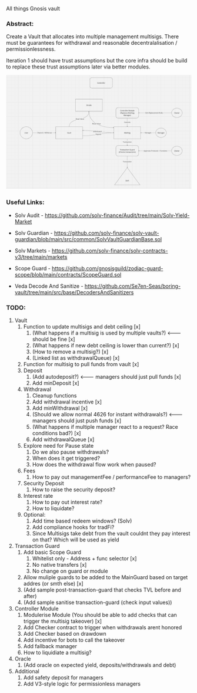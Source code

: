 All things Gnosis vault


### Abstract:
Create a Vault that allocates into multiple management multisigs. There must be guarantees for withdrawal and reasonable decentralalisation / permissionlessness.

Iteration 1 should have trust assumptions but the core infra should be build to replace these trust assumptions later via better modules.

![alt text](schema.png)


### Useful Links:
- Solv Audit - https://github.com/solv-finance/Audit/tree/main/Solv-Yield-Market
- Solv Guardian - https://github.com/solv-finance/solv-vault-guardian/blob/main/src/common/SolvVaultGuardianBase.sol
- Solv Markets - https://github.com/solv-finance/solv-contracts-v3/tree/main/markets
- Scope Guard - https://github.com/gnosisguild/zodiac-guard-scope/blob/main/contracts/ScopeGuard.sol

- Veda Decode And Sanitize - https://github.com/Se7en-Seas/boring-vault/tree/main/src/base/DecodersAndSanitizers


### TODO:
1. Vault
   1. Function to update multisigs and debt ceiling [x]
      1. (What happens if a multisig is used by multiple vaults?) <--- should be fine [x]
      2. (What happens if new debt ceiling is lower than current?) [x]
      3. (How to remove a multisig?) [x]
      4. (Linked list as withdrawalQueue) [x]
   2. Function for multisig to pull funds from vault [x]
   3. Deposit
      1. (Add autodeposit?) <--- managers should just pull funds [x]
      2. Add minDeposit [x]
   4. Withdrawal
      1. Cleanup functions
      2. Add withdrawal incentive [x]
      3. Add minWithdrawal [x]
      4. (Should we allow normal 4626 for instant withdrawals?) <--- managers should just push funds [x]
      5. (What happens if multiple manager react to a request? Race conditions bad?) [x]
      6. Add withdrawalQueue [x]
   5. Explore need for Pause state
      1. Do we also pause withdrawals?
      2. When does it get triggered?
      3. How does the withdrawal flow work when paused?
   6. Fees
      1. How to pay out managementFee / performanceFee to managers?
   7. Security Deposit
      1. How to raise the security deposit?
   8. Interest rate
      1. How to pay out interest rate?
      2. How to liquidate?
   9. Optional:
      1. Add time based redeem windows? (Solv)
      2. Add compliance hooks for tradFi?
      3. Since Multisigs take debt from the vault couldnt they pay interest on that? Which will be used as yield
2. Transaction Guard
   1. Add basic Scope Guard
      1. Whitelist only - Address + func selector [x]
      2. No native transfers [x]
      3. No change on guard or module
   2. Allow muliple guards to be added to the MainGuard based on target addres (or smth else) [x]
   3. (Add sample post-transaction-guard that checks TVL before and after)
   4. (Add sample sanitise transaction-guard (check input values))
3. Controller Module
   1. Modulerise Module (You should be able to add checks that can trigger the multisig takeover) [x]
   2. Add Checker contract to trigger when withdrawals arent honored
   3. Add Checker based on drawdown
   4. Add incentive for bots to call the takeover
   5. Add fallback manager
   6. How to liquidiate a multisig?
4. Oracle
   1. (Add oracle on expected yield, deposits/withdrawals and debt)
5. Additional
   1. Add safety deposit for managers
   2. Add V3-style logic for permissionless managers